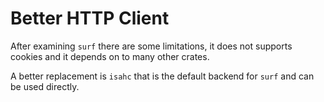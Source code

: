 # Better HTTP Client

After examining `surf` there are some limitations, it does not supports cookies and it depends on to many other crates.

A better replacement is `isahc` that is the default backend for `surf` and can be used directly.